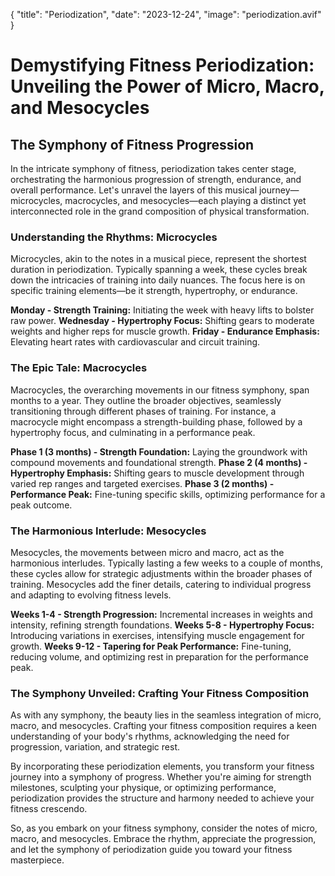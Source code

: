 {
	"title": "Periodization",
	"date": "2023-12-24",
	"image": "periodization.avif"
}

# Demystifying Fitness Periodization: Unveiling the Power of Micro, Macro, and Mesocycles

## The Symphony of Fitness Progression

In the intricate symphony of fitness, periodization takes center stage, orchestrating the harmonious progression of strength, endurance, and overall performance. Let's unravel the layers of this musical journey—microcycles, macrocycles, and mesocycles—each playing a distinct yet interconnected role in the grand composition of physical transformation.

### Understanding the Rhythms: Microcycles

Microcycles, akin to the notes in a musical piece, represent the shortest duration in periodization. Typically spanning a week, these cycles break down the intricacies of training into daily nuances. The focus here is on specific training elements—be it strength, hypertrophy, or endurance.

**Monday - Strength Training:** Initiating the week with heavy lifts to bolster raw power.
**Wednesday - Hypertrophy Focus:** Shifting gears to moderate weights and higher reps for muscle growth.
**Friday - Endurance Emphasis:** Elevating heart rates with cardiovascular and circuit training.

### The Epic Tale: Macrocycles

Macrocycles, the overarching movements in our fitness symphony, span months to a year. They outline the broader objectives, seamlessly transitioning through different phases of training. For instance, a macrocycle might encompass a strength-building phase, followed by a hypertrophy focus, and culminating in a performance peak.

**Phase 1 (3 months) - Strength Foundation:** Laying the groundwork with compound movements and foundational strength.
**Phase 2 (4 months) - Hypertrophy Emphasis:** Shifting gears to muscle development through varied rep ranges and targeted exercises.
**Phase 3 (2 months) - Performance Peak:** Fine-tuning specific skills, optimizing performance for a peak outcome.

### The Harmonious Interlude: Mesocycles

Mesocycles, the movements between micro and macro, act as the harmonious interludes. Typically lasting a few weeks to a couple of months, these cycles allow for strategic adjustments within the broader phases of training. Mesocycles add the finer details, catering to individual progress and adapting to evolving fitness levels.

**Weeks 1-4 - Strength Progression:** Incremental increases in weights and intensity, refining strength foundations.
**Weeks 5-8 - Hypertrophy Focus:** Introducing variations in exercises, intensifying muscle engagement for growth.
**Weeks 9-12 - Tapering for Peak Performance:** Fine-tuning, reducing volume, and optimizing rest in preparation for the performance peak.

### The Symphony Unveiled: Crafting Your Fitness Composition

As with any symphony, the beauty lies in the seamless integration of micro, macro, and mesocycles. Crafting your fitness composition requires a keen understanding of your body's rhythms, acknowledging the need for progression, variation, and strategic rest.

By incorporating these periodization elements, you transform your fitness journey into a symphony of progress. Whether you're aiming for strength milestones, sculpting your physique, or optimizing performance, periodization provides the structure and harmony needed to achieve your fitness crescendo.

So, as you embark on your fitness symphony, consider the notes of micro, macro, and mesocycles. Embrace the rhythm, appreciate the progression, and let the symphony of periodization guide you toward your fitness masterpiece.


